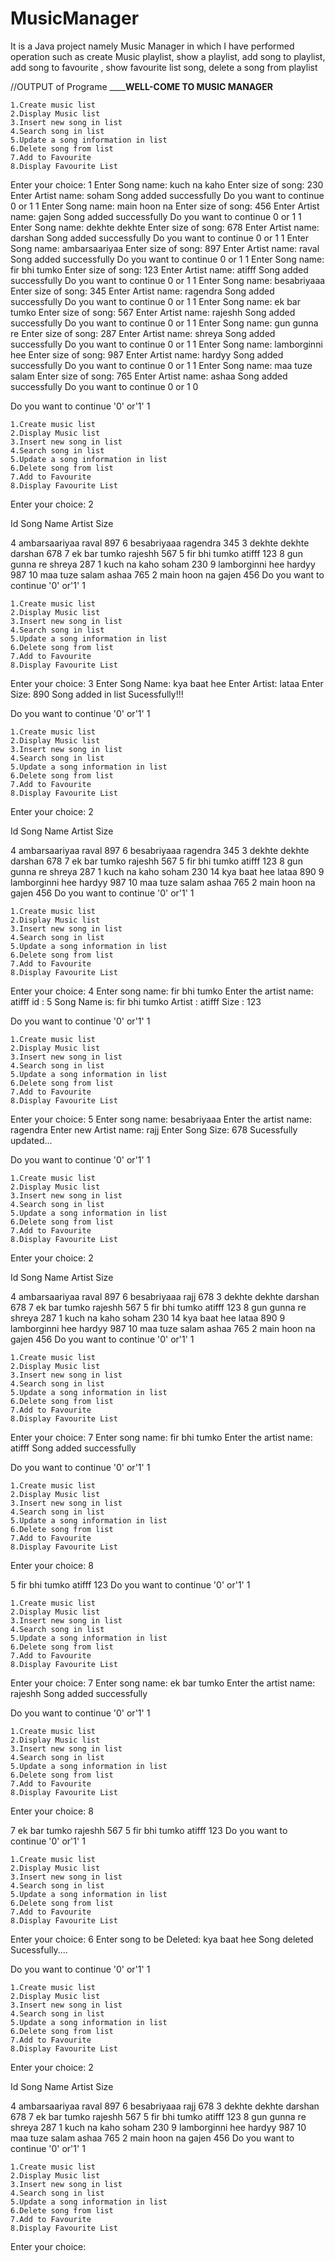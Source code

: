 # MusicManager
It is a Java project namely Music Manager in which I have performed operation such as create Music playlist, show a playlist, add song to playlist, add song to favourite , show favourite list song, delete a song from playlist  

//OUTPUT of Programe
______________WELL-COME TO MUSIC MANAGER__________

    1.Create music list 
    2.Display Music list
    3.Insert new song in list
    4.Search song in list
    5.Update a song information in list
    6.Delete song from list
    7.Add to Favourite
    8.Display Favourite List

Enter your choice:
1
Enter Song name:
kuch na kaho
Enter size of song:
230
Enter Artist name:
soham
Song added successfully
Do you want to continue 0 or 1
1
Enter Song name:
main hoon na
Enter size of song:
456
Enter Artist name:
gajen
Song added successfully
Do you want to continue 0 or 1
1
Enter Song name:
dekhte dekhte
Enter size of song:
678
Enter Artist name:
darshan
Song added successfully
Do you want to continue 0 or 1
1
Enter Song name:
ambarsaariyaa
Enter size of song:
897
Enter Artist name:
raval
Song added successfully
Do you want to continue 0 or 1
1
Enter Song name:
fir bhi tumko
Enter size of song:
123
Enter Artist name:
atifff
Song added successfully
Do you want to continue 0 or 1
1
Enter Song name:
besabriyaaa
Enter size of song:
345
Enter Artist name:
ragendra
Song added successfully
Do you want to continue 0 or 1
1
Enter Song name:
ek bar tumko
Enter size of song:
567
Enter Artist name:
rajeshh
Song added successfully
Do you want to continue 0 or 1
1
Enter Song name:
gun gunna re
Enter size of song:
287
Enter Artist name:
shreya
Song added successfully
Do you want to continue 0 or 1
1
Enter Song name:
lamborginni hee
Enter size of song:
987
Enter Artist name:
hardyy
Song added successfully
Do you want to continue 0 or 1
1
Enter Song name:
maa tuze salam
Enter size of song:
765
Enter Artist name:
ashaa
Song added successfully
Do you want to continue 0 or 1
0

Do you want to continue '0' or'1'
1

    1.Create music list 
    2.Display Music list
    3.Insert new song in list
    4.Search song in list
    5.Update a song information in list
    6.Delete song from list
    7.Add to Favourite
    8.Display Favourite List

Enter your choice:
2

Id    Song Name                Artist            Size    

4    ambarsaariyaa            raval            897
6    besabriyaaa            ragendra            345
3    dekhte dekhte            darshan            678
7    ek bar tumko            rajeshh            567
5    fir bhi tumko            atifff            123
8    gun gunna re            shreya            287
1    kuch na kaho            soham            230
9    lamborginni hee            hardyy            987
10    maa tuze salam            ashaa            765
2    main hoon na            gajen            456
Do you want to continue '0' or'1'
1

    1.Create music list 
    2.Display Music list
    3.Insert new song in list
    4.Search song in list
    5.Update a song information in list
    6.Delete song from list
    7.Add to Favourite
    8.Display Favourite List

Enter your choice:
3
Enter Song Name:
kya baat hee
Enter Artist:
lataa
Enter Size:
890
Song added in list Sucessfully!!!

Do you want to continue '0' or'1'
1

    1.Create music list 
    2.Display Music list
    3.Insert new song in list
    4.Search song in list
    5.Update a song information in list
    6.Delete song from list
    7.Add to Favourite
    8.Display Favourite List

Enter your choice:
2

Id    Song Name                Artist            Size    

4    ambarsaariyaa            raval            897
6    besabriyaaa            ragendra            345
3    dekhte dekhte            darshan            678
7    ek bar tumko            rajeshh            567
5    fir bhi tumko            atifff            123
8    gun gunna re            shreya            287
1    kuch na kaho            soham            230
14    kya baat hee            lataa            890
9    lamborginni hee            hardyy            987
10    maa tuze salam            ashaa            765
2    main hoon na            gajen            456
Do you want to continue '0' or'1'
1

    1.Create music list 
    2.Display Music list
    3.Insert new song in list
    4.Search song in list
    5.Update a song information in list
    6.Delete song from list
    7.Add to Favourite
    8.Display Favourite List

Enter your choice:
4
Enter song name:
fir bhi tumko
Enter the artist name:
atifff
id          : 5
Song Name is: fir bhi tumko
Artist      : atifff
Size        : 123

Do you want to continue '0' or'1'
1

    1.Create music list 
    2.Display Music list
    3.Insert new song in list
    4.Search song in list
    5.Update a song information in list
    6.Delete song from list
    7.Add to Favourite
    8.Display Favourite List

Enter your choice:
5
Enter song name:
besabriyaaa
Enter the artist name:
ragendra
Enter new Artist name:
rajj
Enter Song Size:
678
Sucessfully updated...

Do you want to continue '0' or'1'
1

    1.Create music list 
    2.Display Music list
    3.Insert new song in list
    4.Search song in list
    5.Update a song information in list
    6.Delete song from list
    7.Add to Favourite
    8.Display Favourite List

Enter your choice:
2

Id    Song Name                Artist            Size    

4    ambarsaariyaa            raval            897
6    besabriyaaa            rajj            678
3    dekhte dekhte            darshan            678
7    ek bar tumko            rajeshh            567
5    fir bhi tumko            atifff            123
8    gun gunna re            shreya            287
1    kuch na kaho            soham            230
14    kya baat hee            lataa            890
9    lamborginni hee            hardyy            987
10    maa tuze salam            ashaa            765
2    main hoon na            gajen            456
Do you want to continue '0' or'1'
1

    1.Create music list 
    2.Display Music list
    3.Insert new song in list
    4.Search song in list
    5.Update a song information in list
    6.Delete song from list
    7.Add to Favourite
    8.Display Favourite List

Enter your choice:
7
Enter song name:
fir bhi tumko
Enter the artist name:
atifff
Song added successfully

Do you want to continue '0' or'1'
1

    1.Create music list 
    2.Display Music list
    3.Insert new song in list
    4.Search song in list
    5.Update a song information in list
    6.Delete song from list
    7.Add to Favourite
    8.Display Favourite List

Enter your choice:
8

5    fir bhi tumko            atifff            123
Do you want to continue '0' or'1'
1

    1.Create music list 
    2.Display Music list
    3.Insert new song in list
    4.Search song in list
    5.Update a song information in list
    6.Delete song from list
    7.Add to Favourite
    8.Display Favourite List

Enter your choice:
7
Enter song name:
ek bar tumko
Enter the artist name:
rajeshh
Song added successfully

Do you want to continue '0' or'1'
1

    1.Create music list 
    2.Display Music list
    3.Insert new song in list
    4.Search song in list
    5.Update a song information in list
    6.Delete song from list
    7.Add to Favourite
    8.Display Favourite List

Enter your choice:
8

7    ek bar tumko            rajeshh            567
5    fir bhi tumko            atifff            123
Do you want to continue '0' or'1'
1

    1.Create music list 
    2.Display Music list
    3.Insert new song in list
    4.Search song in list
    5.Update a song information in list
    6.Delete song from list
    7.Add to Favourite
    8.Display Favourite List

Enter your choice:
6
Enter song to be Deleted:
kya baat hee
Song deleted Sucessfully....

Do you want to continue '0' or'1'
1

    1.Create music list 
    2.Display Music list
    3.Insert new song in list
    4.Search song in list
    5.Update a song information in list
    6.Delete song from list
    7.Add to Favourite
    8.Display Favourite List

Enter your choice:
2

Id    Song Name                Artist            Size    

4    ambarsaariyaa            raval            897
6    besabriyaaa            rajj            678
3    dekhte dekhte            darshan            678
7    ek bar tumko            rajeshh            567
5    fir bhi tumko            atifff            123
8    gun gunna re            shreya            287
1    kuch na kaho            soham            230
9    lamborginni hee            hardyy            987
10    maa tuze salam            ashaa            765
2    main hoon na            gajen            456
Do you want to continue '0' or'1'
1

    1.Create music list 
    2.Display Music list
    3.Insert new song in list
    4.Search song in list
    5.Update a song information in list
    6.Delete song from list
    7.Add to Favourite
    8.Display Favourite List

Enter your choice:
